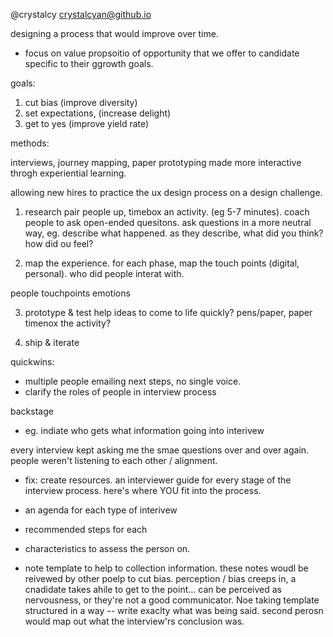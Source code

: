@crystalcy
crystalcyan@github.io


designing a process that would improve over time.
- focus on value propsoitio of opportunity that we offer to candidate specific to their ggrowth goals.

goals:

1. cut bias (improve diversity)
2. set expectations, (increase delight)
3. get to yes (improve yield rate)

methods:

interviews, journey mapping, paper prototyping
made more interactive throgh experiential learning.

allowing new hires to practice the ux design process on a design challenge.

1. research
pair people up, timebox an activity. (eg 5-7 minutes).
coach people to ask open-ended quesitons. ask questions in a more neutral way, eg. describe what happened. as they describe, what did you think? how did ou feel?

2. map the experience.
for each phase, map the touch points (digital, personal). who did people interat with.

people
touchpoints
emotions

3. prototype & test
help ideas to come to life quickly?
pens/paper, paper
timenox the activity?

4. ship & iterate


quickwins:
- multiple people emailing next steps, no single voice.
- clarify the roles of people in interview process

backstage
 - eg. indiate who gets what information going into interivew


every interview kept asking me the smae questions over and over again.
people weren't listening to each other / alignment.

- fix: create resources. an interviewer guide for every stage of the interview process. here's where YOU fit into the process.

- an agenda for each type of interivew
- recommended steps for each
- characteristics to assess the person on.
- note template to help to collection information. these notes woudl be reivewed by other poelp to cut bias. perception / bias creeps in, a cnadidate takes  ahile to get to the point... can be perceived as nervousness, or they're not a good communicator. Noe taking template structured in a way -- write exaclty what was being said. second perosn would map out what the interview'rs conclusion was. 



